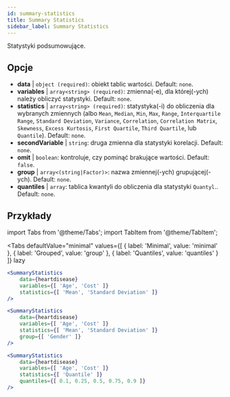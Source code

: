 ```yaml
---
id: summary-statistics 
title: Summary Statistics
sidebar_label: Summary Statistics
---
```


Statystyki podsumowujące.

## Opcje

* __data__ | `object (required)`: obiekt tablic wartości. Default: `none`.
* __variables__ | `array<string> (required)`: zmienna(-e), dla której(-ych) należy obliczyć statystyki. Default: `none`.
* __statistics__ | `array<string> (required)`: statystyka(-i) do obliczenia dla wybranych zmiennych (albo `Mean`, `Median`, `Min`, `Max`, `Range`, `Interquartile Range`, `Standard Deviation`, `Variance`, `Correlation`, `Correlation Matrix`, `Skewness`, `Excess Kurtosis`, `First Quartile`, `Third Quartile`, lub `Quantile`). Default: `none`.
* __secondVariable__ | `string`: druga zmienna dla statystyki korelacji. Default: `none`.
* __omit__ | `boolean`: kontroluje, czy pominąć brakujące wartości. Default: `false`.
* __group__ | `array<(string|Factor)>`: nazwa zmiennej(-ych) grupującej(-ych). Default: `none`.
* __quantiles__ | `array`: tablica kwantyli do obliczenia dla statystyki `Quantyl`.. Default: `none`.


## Przykłady

import Tabs from '@theme/Tabs';
import TabItem from '@theme/TabItem';

<Tabs
    defaultValue="minimal"
    values={[
        { label: 'Minimal', value: 'minimal' },
        { label: 'Grouped', value: 'group' },
        { label: 'Quantiles', value: 'quantiles' }
    ]}
    lazy
>

<TabItem value="minimal">

```jsx live
<SummaryStatistics 
    data={heartdisease} 
    variables={[ 'Age', 'Cost' ]}
    statistics={[ 'Mean', 'Standard Deviation' ]}
/>
```

</TabItem>

<TabItem value="group" >

```jsx live
<SummaryStatistics 
    data={heartdisease} 
    variables={[ 'Age', 'Cost' ]}
    statistics={[ 'Mean', 'Standard Deviation' ]}
    group={[ 'Gender' ]}
/>
```
</TabItem>

<TabItem value="quantiles">

```jsx live
<SummaryStatistics 
    data={heartdisease} 
    variables={[ 'Age', 'Cost' ]}
    statistics={[ 'Quantile' ]}
    quantiles={[ 0.1, 0.25, 0.5, 0.75, 0.9 ]}
/>
```

</TabItem>

</Tabs>
